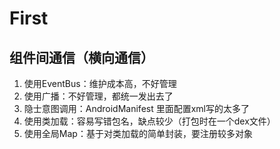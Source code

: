 # First

## 组件间通信（横向通信）
1. 使用EventBus：维护成本高，不好管理
2. 使用广播：不好管理，都统一发出去了
3. 隐士意图调用：AndroidManifest 里面配置xml写的太多了
4. 使用类加载：容易写错包名，缺点较少（打包时在一个dex文件）
5. 使用全局Map：基于对类加载的简单封装，要注册较多对象
